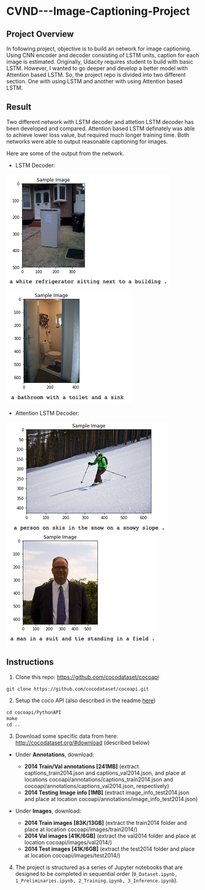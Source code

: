 # CVND---Image-Captioning-Project

## Project Overview
In following project, objective is to build an network for image captioning. Using CNN encoder and decoder consisting of LSTM units, caption for each image is estimated. 
Originally, Udacity requires student to build with basic LSTM. However, I wanted to go deeper and develop a better model with Attention based LSTM. So, the project repo is divided into two different section. One with using LSTM and another with using Attention based LSTM.

## Result
Two different network with LSTM decoder and attetion LSTM decoder has been developed and compared. Attention based LSTM definately was able to achieve lower loss value, but required much longer training time.
Both networks were able to output reasonable captioning for images. 

Here are some of the output from the network.
- LSTM Decoder:

![image](https://github.com/KibaekJeong/ComputerVision---Image-Capationing/blob/master/output/1.png)
![image](https://github.com/KibaekJeong/ComputerVision---Image-Capationing/blob/master/output/2.png)



- Attention LSTM Decoder:

![image](https://github.com/KibaekJeong/ComputerVision---Image-Capationing/blob/master/output/3.png)
![image](https://github.com/KibaekJeong/ComputerVision---Image-Capationing/blob/master/output/4.png)


## Instructions  
1. Clone this repo: https://github.com/cocodataset/cocoapi  
```
git clone https://github.com/cocodataset/cocoapi.git  
```

2. Setup the coco API (also described in the readme [here](https://github.com/cocodataset/cocoapi)) 
```
cd cocoapi/PythonAPI  
make  
cd ..
```

3. Download some specific data from here: http://cocodataset.org/#download (described below)

* Under **Annotations**, download:
  * **2014 Train/Val annotations [241MB]** (extract captions_train2014.json and captions_val2014.json, and place at locations cocoapi/annotations/captions_train2014.json and cocoapi/annotations/captions_val2014.json, respectively)  
  * **2014 Testing Image info [1MB]** (extract image_info_test2014.json and place at location cocoapi/annotations/image_info_test2014.json)

* Under **Images**, download:
  * **2014 Train images [83K/13GB]** (extract the train2014 folder and place at location cocoapi/images/train2014/)
  * **2014 Val images [41K/6GB]** (extract the val2014 folder and place at location cocoapi/images/val2014/)
  * **2014 Test images [41K/6GB]** (extract the test2014 folder and place at location cocoapi/images/test2014/)

4. The project is structured as a series of Jupyter notebooks that are designed to be completed in sequential order (`0_Dataset.ipynb, 1_Preliminaries.ipynb, 2_Training.ipynb, 3_Inference.ipynb`).
